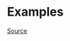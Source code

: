 


# Examples


[Source](http://www.rubydoc.info/gems/rubocop/RuboCop/Cop/Lint/NextWithoutAccumulator)